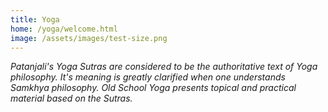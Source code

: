 ```yaml
---
title: Yoga
home: /yoga/welcome.html
image: /assets/images/test-size.png
---
```


*Patanjali's Yoga Sutras are considered to be the authoritative text of Yoga philosophy. It's meaning is greatly clarified when one understands Samkhya philosophy. Old School Yoga presents topical and practical material based on the Sutras.*